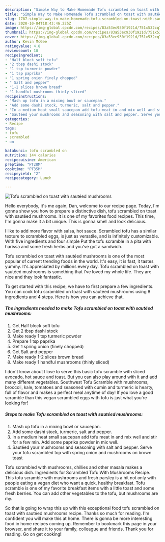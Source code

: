 ```yaml
---
description: "Simple Way to Make Homemade Tofu scrambled on toast with sautéed mushrooms"
title: "Simple Way to Make Homemade Tofu scrambled on toast with sautéed mushrooms"
slug: 1787-simple-way-to-make-homemade-tofu-scrambled-on-toast-with-sauteed-mushrooms
date: 2020-10-04T18:43:46.225Z
image: https://img-global.cpcdn.com/recipes/83a53ec930f1921d/751x532cq70/tofu-scrambled-on-toast-with-sauteed-mushrooms-recipe-main-photo.jpg
thumbnail: https://img-global.cpcdn.com/recipes/83a53ec930f1921d/751x532cq70/tofu-scrambled-on-toast-with-sauteed-mushrooms-recipe-main-photo.jpg
cover: https://img-global.cpcdn.com/recipes/83a53ec930f1921d/751x532cq70/tofu-scrambled-on-toast-with-sauteed-mushrooms-recipe-main-photo.jpg
author: Kevin McGee
ratingvalue: 4.8
reviewcount: 10
recipeingredient:
- "Half block soft tofu"
- "2 tbsp dashi stock"
- "1 tsp turmeric powder"
- "1 tsp paprika"
- "1 spring onion finely chopped"
- " Salt and pepper"
- "1-2 slices brown bread"
- "1 handful mushrooms thinly sliced"
recipeinstructions:
- "Mash up tofu in a mixing bowl or saucepan."
- "Add some dashi stock, turmeric, salt and pepper."
- "In a medium heat small saucepan add tofu meat in and mix well and stir for a few min. Add some paprika powder in mix well."
- "Sautéed your mushrooms and seasoning with salt and pepper. Serve your tofu scrambled top with spring onion and mushrooms on brown toast"
categories:
- Recipe
tags:
- tofu
- scrambled
- on

katakunci: tofu scrambled on 
nutrition: 144 calories
recipecuisine: American
preptime: "PT28M"
cooktime: "PT35M"
recipeyield: "2"
recipecategory: Lunch

---
```



![Tofu scrambled on toast with sautéed mushrooms](https://img-global.cpcdn.com/recipes/83a53ec930f1921d/751x532cq70/tofu-scrambled-on-toast-with-sauteed-mushrooms-recipe-main-photo.jpg)

Hello everybody, it's me again, Dan, welcome to our recipe page. Today, I'm gonna show you how to prepare a distinctive dish, tofu scrambled on toast with sautéed mushrooms. It is one of my favorites food recipes. This time, I'm gonna make it a bit unique. This is gonna smell and look delicious.

I like to add more flavor with salsa, hot sauce. Scrambled tofu has a similar texture to scrambled eggs, is just as versatile, and is infinitely customizable. With five ingredients and four simple Put the tofu scramble in a pita with harissa and some fresh herbs and you&#39;ve got a sandwich.

Tofu scrambled on toast with sautéed mushrooms is one of the most popular of current trending foods in the world. It's easy, it is fast, it tastes yummy. It's appreciated by millions every day. Tofu scrambled on toast with sautéed mushrooms is something that I've loved my whole life. They are nice and they look fantastic.


To get started with this recipe, we have to first prepare a few ingredients. You can cook tofu scrambled on toast with sautéed mushrooms using 8 ingredients and 4 steps. Here is how you can achieve that.

<!--inarticleads1-->

##### The ingredients needed to make Tofu scrambled on toast with sautéed mushrooms:

1. Get Half block soft tofu
1. Get 2 tbsp dashi stock
1. Make ready 1 tsp turmeric powder
1. Prepare 1 tsp paprika
1. Get 1 spring onion (finely chopped)
1. Get  Salt and pepper
1. Make ready 1-2 slices brown bread
1. Make ready 1 handful mushrooms (thinly sliced)


I don&#39;t know about I love to serve this basic tofu scramble with sliced avocado, hot sauce and toast. But you can also play around with it and add many different vegetables. Southwest Tofu Scramble with mushrooms, broccoli, kale, tomatoes and seasoned with cumin and turmeric is hearty, full of flavor and makes a perfect meal anytime of day! If you love a good scramble than this vegan scrambled eggs with tofu is just what you&#39;re looking for! 

<!--inarticleads2-->

##### Steps to make Tofu scrambled on toast with sautéed mushrooms:

1. Mash up tofu in a mixing bowl or saucepan.
1. Add some dashi stock, turmeric, salt and pepper.
1. In a medium heat small saucepan add tofu meat in and mix well and stir for a few min. Add some paprika powder in mix well.
1. Sautéed your mushrooms and seasoning with salt and pepper. Serve your tofu scrambled top with spring onion and mushrooms on brown toast


Tofu scrambled with mushrooms, chillies and other masala makes a delicious dish. Ingredients for Scrambled Tofu With Mushrooms Recipe. This tofu scramble with mushrooms and fresh parsley is a hit not only with people eating a vegan diet who want a quick, healthy breakfast. Tofu scramble is one of my favorite breakfast items with a little toast and some fresh berries. You can add other vegetables to the tofu, but mushrooms are my. 

So that is going to wrap this up with this exceptional food tofu scrambled on toast with sautéed mushrooms recipe. Thanks so much for reading. I'm confident you will make this at home. There is gonna be more interesting food in home recipes coming up. Remember to bookmark this page in your browser, and share it to your family, colleague and friends. Thank you for reading. Go on get cooking!

